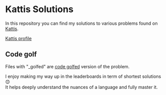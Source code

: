 # Kattis Solutions

In this repository you can find my solutions to various problems found on [Kattis](https://open.kattis.com/).

[Kattis profile](https://open.kattis.com/users/jaydan-aladro-hawe)

## Code golf

Files with "_golfed" are [code golfed](https://en.wikipedia.org/wiki/Code_golf) version of the problem.  

I enjoy making my way up in the leaderboards in term of shortest solutions 😊\
It helps deeply understand the nuances of a language and fully master it.
